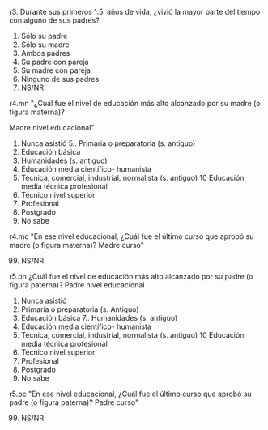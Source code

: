 r3.	Durante sus primeros 1.5. años de vida, ¿vivió la mayor parte del tiempo con alguno de sus padres?

1.	Sólo su padre
2.	Sólo su madre
3.	Ambos padres
4.	Su padre con pareja
5.	Su madre con pareja
6.	Ninguno de sus padres
9.	NS/NR



r4.mn	"¿Cuál fue el nivel de educación más alto alcanzado por su madre (o figura materna)?

Madre nivel educacional"
1.	Nunca asistió
5..	Primaria o preparatoria (s. antiguo)
6.	Educación básica
7.	Humanidades (s. antiguo)
8.	Educación media científico- humanista
9.	Técnica, comercial, industrial, normalista (s. antiguo)
10	Educación media técnica profesional
11.	Técnico nivel superior
12.	Profesional
13.	Postgrado
99.	No sabe



r4.mc	"En ese nivel educacional,
¿Cuál fue el último curso que aprobó su madre (o figura materna)? Madre curso"

99.	NS/NR



r5.pn	¿Cuál fue el nivel de educación más alto alcanzado por su padre (o figura paterna)? Padre nivel educacional

1.	Nunca asistió
5.	Primaria o preparatoria (s. Antiguo)
6.	Educación básica
7..	Humanidades (s. antiguo)
8.	Educación media científico- humanista
9.	Técnica, comercial, industrial, normalista (s. antiguo)
10	Educación media técnica profesional
11.	Técnico nivel superior
12.	Profesional
13.	Postgrado
99.	No sabe



r5.pc	"En ese nivel educacional,
¿Cuál fue el último curso que aprobó su padre (o figura paterna)? Padre curso"

99.	NS/NR
